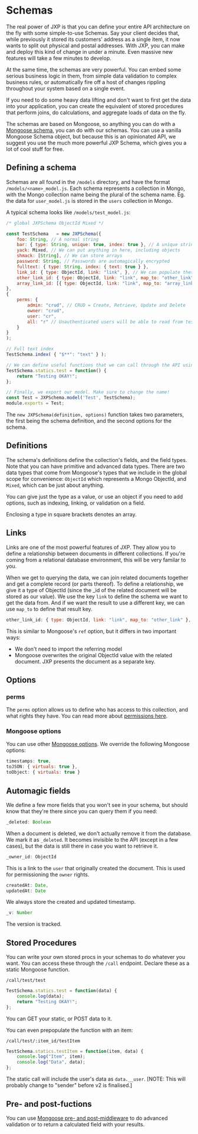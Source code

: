 # Schemas

The real power of JXP is that you can define your entire API architecture on the fly with some simple-to-use Schemas. Say your client decides that, while previously it stored its customers' address as a single item, it now wants to split out physical and postal addresses. With JXP, you can make and deploy this kind of change in under a minute. Even massive new features will take a few minutes to develop. 

At the same time, the schemas are very powerful. You can embed some serious business logic in them, from simple data validation to complex business rules, or automatically fire off a host of changes rippling throughout your system based on a single event.

If you need to do some heavy data lifting and don't want to first get the data into your application, you can create the equivalent of stored procedures that perform joins, do calculations, and aggregate loads of data on the fly.

The schemas are based on Mongoose, so anything you can do with a [Mongoose schema](https://mongoosejs.com/docs/guide.html#definition), you can do with our schemas. You can use a vanilla Mongoose Schema object, but because this is an opinionated API, we suggest you use the much more powerful JXP Schema, which gives you a lot of cool stuff for free. 

## Defining a schema

Schemas are all found in the `/models` directory, and have the format `/models/<name>_model.js`. Each schema represents a collection in Mongo, with the Mongo collection name being the plural of the schema name. Eg. the data for `user_model.js` is stored in the `users` collection in Mongo.

A typical schema looks like `/models/test_model.js`:
```javascript
/* global JXPSchema ObjectId Mixed */

const TestSchema   = new JXPSchema({
    foo: String, // A normal string
    bar: { type: String, unique: true, index: true }, // A unique string
    yack: Mixed, // We can put anything in here, including objects
    shmack: [String], // We can store arrays
    password: String, // Passwords are automagically encrypted
    fulltext: { type: String, index: { text: true } },
    link_id: { type: ObjectId, link: "link", }, // We can populate these links during a query
    other_link_id: { type: ObjectId, link: "link", map_to: "other_link" },
    array_link_id: [{ type: ObjectId, link: "link", map_to: "array_link" } ], // TODO
},
{
    perms: {
        admin: "crud", // CRUD = Create, Retrieve, Update and Delete
        owner: "crud",
        user: "cr",
        all: "r" // Unauthenticated users will be able to read from test, but that is all
    }
}
);

// Full text index
TestSchema.index( { "$**": "text" } );

// We can define useful functions that we can call through the API using our /call endpoint
TestSchema.statics.test = function() {
    return "Testing OKAY!";
};

// Finally, we export our model. Make sure to change the name!
const Test = JXPSchema.model('Test', TestSchema);
module.exports = Test;
```

The `new JXPSchema(definition, options)` function takes two parameters, the first being the schema definition, and the second options for the schema.

## Definitions

The schema's definitions define the collection's fields, and the field types. Note that you can have primitive and advanced data types. There are two data types that come from Mongoose's types that we include in the global scope for convenience: `ObjectId` which represents a Mongo ObjectId, and `Mixed`, which can be just about anything.

You can give just the type as a value, or use an object if you need to add options, such as indexing, linking, or validation on a field.

Enclosing a type in square brackets denotes an array.

## Links

Links are one of the most powerful features of JXP. They allow you to define a relationship between documents in different collections. If you're coming from a relational database environment, this will be very familar to you.

When we get to querying the data, we can join related documents together and get a complete record (or parts thereof). To define a relationship, we give it a type of ObjectId (since the _id of the related document will be stored as our value). We use the key `link` to define the schema we want to get the data from. And if we want the result to use a different key, we can use `map_to` to define that result key.

```javascript
other_link_id: { type: ObjectId, link: "link", map_to: "other_link" },
```

This is similar to Mongoose's `ref` option, but it differs in two important ways:
* We don't need to import the referring model
* Mongoose overwrites the original ObjectId value with the related document. JXP presents the document as a separate key.

## Options

### perms

The `perms` option allows us to define who has access to this collection, and what rights they have. You can read more about [permissions here](permissions.md).

### Mongoose options

You can use other [Mongoose options](https://mongoosejs.com/docs/guide.html#options). We override the following Mongoose options:

```javascript
timestamps: true,
toJSON: { virtuals: true },
toObject: { virtuals: true }
```

## Automagic fields

We define a few more fields that you won't see in your schema, but should know that they're there since you can query them if you need:

```javascript
_deleted: Boolean
```

When a document is deleted, we don't actually remove it from the database. We mark it as `_deleted`. It becomes invisible to the API (except in a few cases), but the data is still there in case you want to retrieve it.

```javascript
_owner_id: ObjectId
```

This is a link to the `user` that originally created the document. This is used for permissioning the `owner` rights.

```javascript
createdAt: Date,
updatedAt: Date
```

We always store the created and updated timestamp.

```javascript
_v: Number
```

The version is tracked.

## Stored Procedures

You can write your own stored procs in your schemas to do whatever you want. You can access these through the `/call` endpoint. Declare these as a static Mongoose function.

`/call/test/test`

```js
TestSchema.statics.test = function(data) {
    console.log(data);
    return "Testing OKAY!";
};
```

You can GET your static, or POST data to it.

You can even prepopulate the function with an item:

`/call/test/:item_id/testItem`

```js
TestSchema.statics.testItem = function(item, data) {
    console.log("Item", item);
    console.log("Data", data);
};
```

The static call will include the user's data as `data.__user`. [NOTE: This will probably change to "sender" before v2 is finalised.]

## Pre- and post-fuctions

You can use [Mongoose pre- and post-middleware](https://mongoosejs.com/docs/middleware.html#post) to do advanced validation or to return a calculated field with your results.